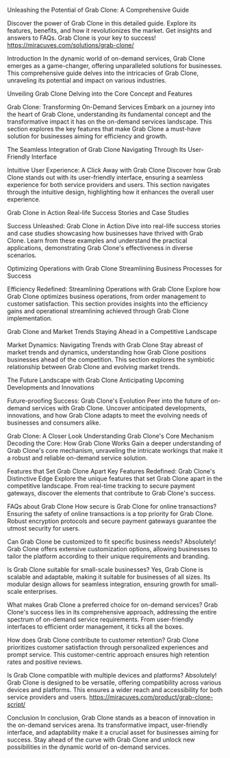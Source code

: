 Unleashing the Potential of Grab Clone: A Comprehensive Guide

Discover the power of Grab Clone in this detailed guide. Explore its features, benefits, and how it revolutionizes the market. Get insights and answers to FAQs. Grab Clone is your key to success!
https://miracuves.com/solutions/grab-clone/

Introduction
In the dynamic world of on-demand services, Grab Clone emerges as a game-changer, offering unparalleled solutions for businesses. This comprehensive guide delves into the intricacies of Grab Clone, unraveling its potential and impact on various industries.

Unveiling Grab Clone
Delving into the Core Concept and Features

Grab Clone: Transforming On-Demand Services
Embark on a journey into the heart of Grab Clone, understanding its fundamental concept and the transformative impact it has on the on-demand services landscape. This section explores the key features that make Grab Clone a must-have solution for businesses aiming for efficiency and growth.

The Seamless Integration of Grab Clone
Navigating Through Its User-Friendly Interface

Intuitive User Experience: A Click Away with Grab Clone
Discover how Grab Clone stands out with its user-friendly interface, ensuring a seamless experience for both service providers and users. This section navigates through the intuitive design, highlighting how it enhances the overall user experience.

Grab Clone in Action
Real-life Success Stories and Case Studies

Success Unleashed: Grab Clone in Action
Dive into real-life success stories and case studies showcasing how businesses have thrived with Grab Clone. Learn from these examples and understand the practical applications, demonstrating Grab Clone's effectiveness in diverse scenarios.

Optimizing Operations with Grab Clone
Streamlining Business Processes for Success

Efficiency Redefined: Streamlining Operations with Grab Clone
Explore how Grab Clone optimizes business operations, from order management to customer satisfaction. This section provides insights into the efficiency gains and operational streamlining achieved through Grab Clone implementation.

Grab Clone and Market Trends
Staying Ahead in a Competitive Landscape

Market Dynamics: Navigating Trends with Grab Clone
Stay abreast of market trends and dynamics, understanding how Grab Clone positions businesses ahead of the competition. This section explores the symbiotic relationship between Grab Clone and evolving market trends.

The Future Landscape with Grab Clone
Anticipating Upcoming Developments and Innovations

Future-proofing Success: Grab Clone's Evolution
Peer into the future of on-demand services with Grab Clone. Uncover anticipated developments, innovations, and how Grab Clone adapts to meet the evolving needs of businesses and consumers alike.

Grab Clone: A Closer Look
Understanding Grab Clone's Core Mechanism
Decoding the Core: How Grab Clone Works
Gain a deeper understanding of Grab Clone's core mechanism, unraveling the intricate workings that make it a robust and reliable on-demand service solution.

Features that Set Grab Clone Apart
Key Features Redefined: Grab Clone's Distinctive Edge
Explore the unique features that set Grab Clone apart in the competitive landscape. From real-time tracking to secure payment gateways, discover the elements that contribute to Grab Clone's success.

FAQs about Grab Clone
How secure is Grab Clone for online transactions?
Ensuring the safety of online transactions is a top priority for Grab Clone. Robust encryption protocols and secure payment gateways guarantee the utmost security for users.

Can Grab Clone be customized to fit specific business needs?
Absolutely! Grab Clone offers extensive customization options, allowing businesses to tailor the platform according to their unique requirements and branding.

Is Grab Clone suitable for small-scale businesses?
Yes, Grab Clone is scalable and adaptable, making it suitable for businesses of all sizes. Its modular design allows for seamless integration, ensuring growth for small-scale enterprises.

What makes Grab Clone a preferred choice for on-demand services?
Grab Clone's success lies in its comprehensive approach, addressing the entire spectrum of on-demand service requirements. From user-friendly interfaces to efficient order management, it ticks all the boxes.

How does Grab Clone contribute to customer retention?
Grab Clone prioritizes customer satisfaction through personalized experiences and prompt service. This customer-centric approach ensures high retention rates and positive reviews.

Is Grab Clone compatible with multiple devices and platforms?
Absolutely! Grab Clone is designed to be versatile, offering compatibility across various devices and platforms. This ensures a wider reach and accessibility for both service providers and users.
https://miracuves.com/product/grab-clone-script/

Conclusion
In conclusion, Grab Clone stands as a beacon of innovation in the on-demand services arena. Its transformative impact, user-friendly interface, and adaptability make it a crucial asset for businesses aiming for success. Stay ahead of the curve with Grab Clone and unlock new possibilities in the dynamic world of on-demand services.
